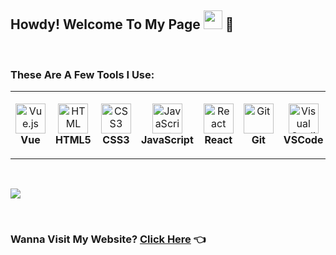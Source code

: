 
## Howdy! Welcome To My Page <img src="https://raw.githubusercontent.com/MartinHeinz/MartinHeinz/master/wave.gif" width="30px"> 🤠

 <br/>

 
### These Are A Few Tools I Use: 

<table>
  <tr>
    <td align="center" height="108" width="108">
      <img
        src="https://upload.wikimedia.org/wikipedia/commons/9/95/Vue.js_Logo_2.svg"
        width="48"
        height="48"
        alt="Vue.js"
      />
      <br /><strong>Vue</strong>
    </td>
    <td align="center" height="108" width="108">
      <img
        src="https://cdn.jsdelivr.net/gh/devicons/devicon/icons/html5/html5-plain.svg"
        width="48"
        height="48"
        alt="HTML"
      />
      <br /><strong>HTML5</strong>
    </td>
    <td align="center" height="108" width="108">
      <img
        src="https://cdn.jsdelivr.net/gh/devicons/devicon/icons/css3/css3-plain.svg"
        width="48"
        height="48"
        alt="CSS3"
      />
      <br /><strong>CSS3</strong>
    </td>
    <td align="center" height="108" width="108">
      <img
        src="https://cdn.jsdelivr.net/gh/devicons/devicon/icons/javascript/javascript-plain.svg"
        width="48"
        height="48"
        alt="JavaScript"
      />
      <br /><strong>JavaScript</strong>
    </td>
    <td align="center" height="108" width="108">
      <img
        src="https://cdn.jsdelivr.net/gh/devicons/devicon/icons/react/react-original.svg"
        width="48"
        height="48"
        alt="React"
      />
      <br /><strong>React</strong>
    </td>
        <td align="center" height="108" width="108">
      <img
        src="https://cdn.jsdelivr.net/gh/devicons/devicon/icons/git/git-original.svg"
        width="48"
        height="48"
        alt="Git"
      />
      <br /><strong>Git</strong>
    </td>
    </td>
        <td align="center" height="108" width="108">
      <img
        src="https://cdn.jsdelivr.net/gh/devicons/devicon/icons/vscode/vscode-plain.svg"
        width="48"
        height="48"
        alt="Visual Studio Code"
      />
      <br /><strong>VSCode</strong>
    </td>
  </table>
  
   <br/>
  
  

  <img 
   src="https://github-readme-stats.vercel.app/api/top-langs/?username=Collin-W&theme=radical&layout=compact"
  />
  
  <br/>

###  Wanna Visit My Website? [Click Here](https://collinwhalen.com/) 👈


